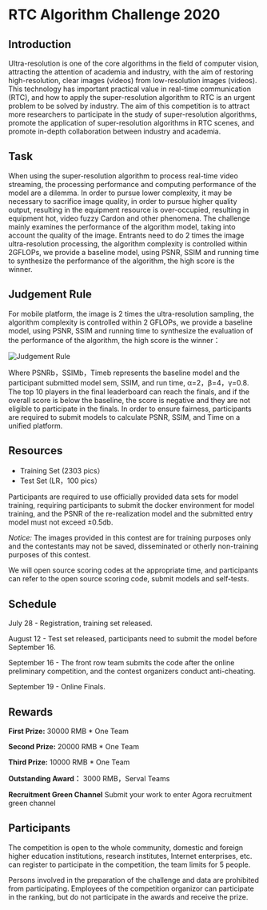 # RTC Algorithm Challenge 2020

## Introduction

Ultra-resolution is one of the core algorithms in the field of computer vision, attracting the attention of academia and industry, with the aim of restoring high-resolution, clear images (videos) from low-resolution images (videos). This technology has important practical value in real-time communication (RTC), and how to apply the super-resolution algorithm to RTC is an urgent problem to be solved by industry. The aim of this competition is to attract more researchers to participate in the study of super-resolution algorithms, promote the application of super-resolution algorithms in RTC scenes, and promote in-depth collaboration between industry and academia.

## Task

When using the super-resolution algorithm to process real-time video streaming, the processing performance and computing performance of the model are a dilemma. In order to pursue lower complexity, it may be necessary to sacrifice image quality, in order to pursue higher quality output, resulting in the equipment resource is over-occupied, resulting in equipment hot, video fuzzy Cardon and other phenomena. The challenge mainly examines the performance of the algorithm model, taking into account the quality of the image. Entrants need to do 2 times the image ultra-resolution processing, the algorithm complexity is controlled within 2GFLOPs, we provide a baseline model, using PSNR, SSIM and running time to synthesize the performance of the algorithm, the high score is the winner.

## Judgement Rule

For mobile platform, the image is 2 times the ultra-resolution sampling, the algorithm complexity is controlled within 2 GFLOPs, we provide a baseline model, using PSNR, SSIM and running time to synthesize the evaluation of the performance of the algorithm, the high score is the winner：

![Judgement Rule](https://github.com/AgoraIO-Community/RTC-Innovation-Challenge-2020/blob/readmeupdate/AlgorithmChanllengeProject/Judgement%20Rules.png)

Where PSNRb，SSIMb，Timeb represents the baseline model and the participant submitted model sem, SSIM, and run time, α=2，β=4，γ=0.8. The top 10 players in the final leaderboard can reach the finals, and if the overall score is below the baseline, the score is negative and they are not eligible to participate in the finals. In order to ensure fairness, participants are required to submit models to calculate PSNR, SSIM, and Time on a unified platform. 

## Resources

* Training Set (2303 pics）
* Test Set (LR，100 pics）

Participants are required to use officially provided data sets for model training, requiring participants to submit the docker environment for model training, and the PSNR of the re-realization model and the submitted entry model must not exceed ±0.5db.

*Notice:* The images provided in this contest are for training purposes only and the contestants may not be saved, disseminated or otherly non-training purposes of this contest.

We will open source scoring codes at the appropriate time, and participants can refer to the open source scoring code, submit models and self-tests.

## Schedule

July 28 - Registration, training set released.

August 12 - Test set released, participants need to submit the model before September 16.

September 16 - The front row team submits the code after the online preliminary competition, and the contest organizers conduct anti-cheating.

September 19 - Online Finals.

## Rewards

**First Prize:** 30000 RMB * One Team

**Second Prize:** 20000 RMB * One Team

**Third Prize:** 10000 RMB * One Team

**Outstanding Award：** 3000 RMB，Serval Teams

**Recruitment Green Channel** Submit your work to enter Agora recruitment green channel


## Participants

The competition is open to the whole community, domestic and foreign higher education institutions, research institutes, Internet enterprises, etc. can register to participate in the competition, the team limits for 5 people.

Persons involved in the preparation of the challenge and data are prohibited from participating. Employees of the competition organizor can participate in the ranking, but do not participate in the awards and receive the prize. 